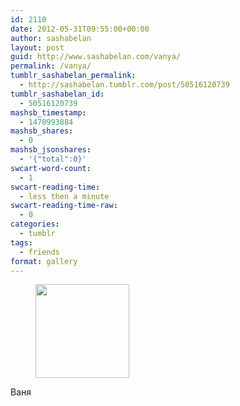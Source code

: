 ```yaml
---
id: 2110
date: 2012-05-31T09:55:00+00:00
author: sashabelan
layout: post
guid: http://www.sashabelan.com/vanya/
permalink: /vanya/
tumblr_sashabelan_permalink:
  - http://sashabelan.tumblr.com/post/50516120739
tumblr_sashabelan_id:
  - 50516120739
mashsb_timestamp:
  - 1470993884
mashsb_shares:
  - 0
mashsb_jsonshares:
  - '{"total":0}'
swcart-word-count:
  - 1
swcart-reading-time:
  - less then a minute
swcart-reading-time-raw:
  - 0
categories:
  - tumblr
tags:
  - friends
format: gallery
---
```

<div id='gallery-194' class='gallery galleryid-2110 gallery-columns-3 gallery-size-thumbnail'>
  <figure class='gallery-item'> 
  
  <div class='gallery-icon landscape'>
    <a href='http://www.sashabelan.ru/vanya/attachment/2111/'><img width="150" height="150" src="http://www.sashabelan.ru/wp-content/uploads/2012/05/tumblr_mmuwargLaY1qarj97o1_1280-150x150.jpg" class="attachment-thumbnail size-thumbnail" alt="" /></a>
  </div></figure>
</div>

Ваня